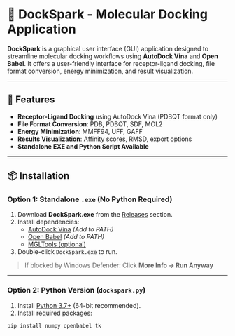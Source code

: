 # 🚀 DockSpark - Molecular Docking Application

**DockSpark** is a graphical user interface (GUI) application designed to streamline molecular docking workflows using **AutoDock Vina** and **Open Babel**. It offers a user-friendly interface for receptor-ligand docking, file format conversion, energy minimization, and result visualization.

---

## 🧬 Features

- **Receptor-Ligand Docking** using AutoDock Vina (PDBQT format only)
- **File Format Conversion**: PDB, PDBQT, SDF, MOL2
- **Energy Minimization**: MMFF94, UFF, GAFF
- **Results Visualization**: Affinity scores, RMSD, export options
- **Standalone EXE and Python Script Available**

---

## 📦 Installation

### Option 1: Standalone `.exe` (No Python Required)
1. Download **DockSpark.exe** from the [Releases](https://github.com/yourusername/DockSpark/releases) section.
2. Install dependencies:
   - [AutoDock Vina](http://vina.scripps.edu) *(Add to PATH)*
   - [Open Babel](https://openbabel.org) *(Add to PATH)*
   - [MGLTools (optional)](https://ccsb.scripps.edu/mgltools)
3. Double-click `DockSpark.exe` to run.

> If blocked by Windows Defender: Click **More Info → Run Anyway**

---

### Option 2: Python Version (`dockspark.py`)
1. Install [Python 3.7+](https://www.python.org/downloads) (64-bit recommended).
2. Install required packages:
```bash
pip install numpy openbabel tk
